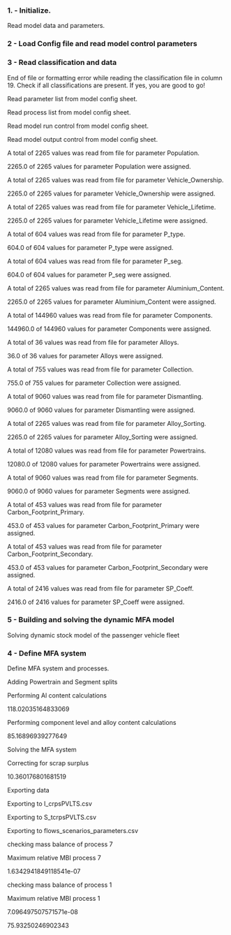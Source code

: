 ### 1. - Initialize.

Read model data and parameters.

### 2 - Load Config file and read model control parameters

### 3 - Read classification and data

End of file or formatting error while reading the classification file in column 19. Check if all classifications are present. If yes, you are good to go!

Read parameter list from model config sheet.

Read process list from model config sheet.

Read model run control from model config sheet.

Read model output control from model config sheet.

A total of 2265 values was read from file for parameter Population.

2265.0 of 2265 values for parameter Population were assigned.

A total of 2265 values was read from file for parameter Vehicle_Ownership.

2265.0 of 2265 values for parameter Vehicle_Ownership were assigned.

A total of 2265 values was read from file for parameter Vehicle_Lifetime.

2265.0 of 2265 values for parameter Vehicle_Lifetime were assigned.

A total of 604 values was read from file for parameter P_type.

604.0 of 604 values for parameter P_type were assigned.

A total of 604 values was read from file for parameter P_seg.

604.0 of 604 values for parameter P_seg were assigned.

A total of 2265 values was read from file for parameter Aluminium_Content.

2265.0 of 2265 values for parameter Aluminium_Content were assigned.

A total of 144960 values was read from file for parameter Components.

144960.0 of 144960 values for parameter Components were assigned.

A total of 36 values was read from file for parameter Alloys.

36.0 of 36 values for parameter Alloys were assigned.

A total of 755 values was read from file for parameter Collection.

755.0 of 755 values for parameter Collection were assigned.

A total of 9060 values was read from file for parameter Dismantling.

9060.0 of 9060 values for parameter Dismantling were assigned.

A total of 2265 values was read from file for parameter Alloy_Sorting.

2265.0 of 2265 values for parameter Alloy_Sorting were assigned.

A total of 12080 values was read from file for parameter Powertrains.

12080.0 of 12080 values for parameter Powertrains were assigned.

A total of 9060 values was read from file for parameter Segments.

9060.0 of 9060 values for parameter Segments were assigned.

A total of 453 values was read from file for parameter Carbon_Footprint_Primary.

453.0 of 453 values for parameter Carbon_Footprint_Primary were assigned.

A total of 453 values was read from file for parameter Carbon_Footprint_Secondary.

453.0 of 453 values for parameter Carbon_Footprint_Secondary were assigned.

A total of 2416 values was read from file for parameter SP_Coeff.

2416.0 of 2416 values for parameter SP_Coeff were assigned.

### 5 - Building and solving the dynamic MFA model

Solving dynamic stock model of the passenger vehicle fleet

### 4 - Define MFA system

Define MFA system and processes.

Adding Powertrain and Segment splits

Performing Al content calculations

118.02035164833069

Performing component level and alloy content calculations

85.16896939277649

Solving the MFA system

Correcting for scrap surplus

10.360176801681519

Exporting data

Exporting to I_crpsPVLTS.csv

Exporting to S_tcrpsPVLTS.csv

Exporting to flows_scenarios_parameters.csv

checking mass balance of process 7

Maximum relative MBI process 7

1.6342941849118541e-07

checking mass balance of process 1

Maximum relative MBI process 1

7.096497507571571e-08

75.93250246902343

